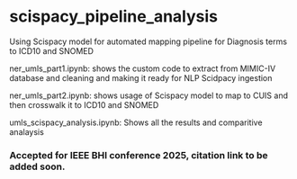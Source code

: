 # scispacy_pipeline_analysis
Using Scispacy model for automated mapping pipeline for Diagnosis terms to ICD10 and SNOMED

ner_umls_part1.ipynb: shows the custom code to extract from MIMIC-IV database and cleaning and making it ready for NLP Scidpacy ingestion

ner_umls_part2.ipynb: shows usage of Scispacy model to map to CUIS and then crosswalk it to ICD10 and SNOMED

umls_scispacy_analysis.ipynb: Shows all the results and comparitive analaysis 

### Accepted for IEEE BHI conference 2025, citation link to be added soon.
